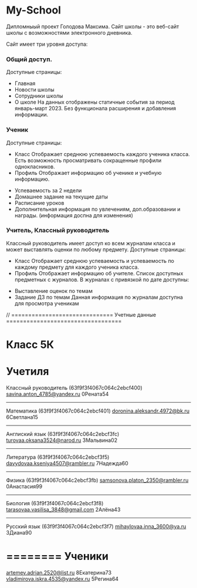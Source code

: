 # My-School

Дипломныый проект Голодова Максима.
Сайт школы - это веб-сайт школы с возможностями электронного дневника.

Сайт имеет три уровня доступа:

### Общий доступ.

Доступные страницы:

- Главная
- Новости школы
- Сотрудники школы
- О школе
  На данных отображены статичные события за период январь-март 2023. Без функционала расширения и добавления информации.

### Ученик

Доступные страницы:

- Класс
  Отображает среднюю успеваемость каждого ученика класса. Есть возможность просматривать сокращенные профили однокласников.
- Профиль
  Отображает информацию об ученике и учебную информацию.

* Успеваемость за 2 недели
* Домашнее задание на текущие даты
* Расписание уроков
* Дополнительная информация по увлечениям, доп.образовании и награды. (информация доспна для изменения)

### Учитель, Классный руководитель

Классный руководитель имеет доступ ко всем журналам класса и может выставлять оценки по любому предмету.
Доступные страницы:

- Класс
  Отображает среднюю успеваемость и успеваемость по каждому предмету для каждого ученика класса.
- Профиль
  Отображает информацию об учителе.
  Список доступных предметных с журналов.
  В журналах с привязкой по дате доступны:

* Выставление оценок по темам
* Задание ДЗ по темам
  Данная информация по журналам доступна для просмотра ученикам

// ============================== Учетные данные ==================================

# Класс 5К

# Учетиля

Классный руководитель (63f9f3f4067c064c2ebcf400)
savina.anton_4785@yandex.ru 0Рената54

---

Математика (63f9f3f4067c064c2ebcf401)
doronina.aleksandr.4972@bk.ru 6Светлана15

---

Англиский язык (63f9f3f4067c064c2ebcf3fc)
turovaa.oksana3524@narod.ru 3Мальвина02

---

Литература (63f9f3f4067c064c2ebcf3f5)
davydovaa.kseniya4507@rambler.ru 7Надежда60

---

Физика (63f9f3f4067c064c2ebcf3fb)
samsonova.platon_2350@rambler.ru 0Анастасия99

---

Биология (63f9f3f4067c064c2ebcf3f8)
tarasovaa.vasilisa_3848@gmail.com 2Алёна43

---

Русский язык (63f9f3f4067c064c2ebcf3f7)
mihaylovaa.inna_3600@ya.ru 3Диана90

========
Ученики
========
artemev.adrian.2520@list.ru 8Екатерина73
vladimirova.iskra.4535@yandex.ru 5Регина64
